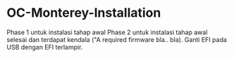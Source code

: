 # OC-Monterey-Installation
Phase 1 untuk instalasi tahap awal
Phase 2 untuk instalasi tahap awal selesai dan terdapat kendala ("A required firmware bla.. bla). Ganti EFI pada USB dengan EFI terlampir.
